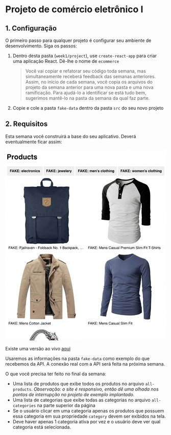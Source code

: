 # Projeto de comércio eletrônico I

## 1. Configuração

O primeiro passo para qualquer projeto é configurar seu ambiente de desenvolvimento. Siga os passos:

1. Dentro desta pasta (`week1/project`), use `create-react-app` para criar uma aplicação React. Dê-lhe o nome de `ecommerce`
   > Você vai copiar e refatorar seu código toda semana, mas simultaneamente receberá feedback das semanas anteriores. Assim, no início de cada semana, você copia os arquivos do projeto da semana anterior para uma nova pasta e uma nova ramificação. Para ajudá-lo a identificar se está tudo bem, sugerimos mantê-lo na pasta da semana da qual faz parte.
2. Copie e cole a pasta `fake-data` dentro da pasta `src` do seu novo projeto

## 2. Requisitos

Esta semana você construirá a base do seu aplicativo. Deverá eventualmente ficar assim:

[![Semana 1 Wireframe](../../assets/project/week1.png)](https://hyf-react-w1-example.netlify.app)

Existe uma versão ao vivo [aqui](https://hyf-react-w1-example.netlify.app)

Usaremos as informações na pasta `fake-data` como exemplo do que recebemos da API. A conexão real com a API será feita na próxima semana.

O que você precisa ter feito no final da semana:

- Uma lista de produtos que exibe todos os produtos no arquivo `all-products`. _Observação: o site é responsivo, então dê uma olhada nos pontos de interrupção no projeto de exemplo implantado._
- Uma lista de categorias que exibe todas as categorias no arquivo `all-categories` na parte superior da página
- Se o usuário clicar em uma categoria apenas os produtos que possuem essa categoria em sua propriedade `category` devem ser exibidos na tela.
- Deve haver apenas 1 categoria ativa por vez e o usuário deve ver qual categoria está selecionada.
